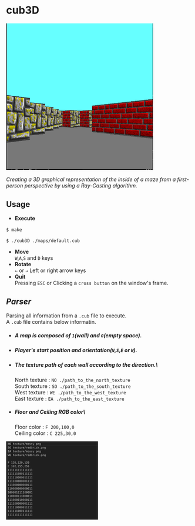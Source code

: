 # cub3D

<img src="content/screenshot.png" alt="cub3D" width="400" style="margin-right: 10px;"/>

*Creating a 3D graphical representation of the inside of a maze from a first-person perspective by using a Ray-Casting algorithm.*

## Usage
- **Execute**
```
$ make
```
```
$ ./cub3D ./maps/default.cub
```
- **Move** \
`W`,`A`,`S` and `D` keys
- **Rotate** \
`←` or `→` Left or right arrow keys
- **Quit** \
Pressing `ESC` or Clicking a `cross button` on the window's frame.

## *Parser*
Parsing all information from a `.cub` file to execute.\
A `.cub` file contains below informatin.
  - ##### A map is composed of `1`(wall) and `0`(empty space).
  - ##### Player's start position and orientation(`N`,`S`,`E` or `W`).
  - ##### The texture path of each wall according to the direction.\
    North texture : `NO ./path_to_the_north_texture`\
    South texture : `SO ./path_to_the_south_texture`\
    West texture  : `WE ./path_to_the_west_texture`\
    East texture  : `EA ./path_to_the_east_texture`
  - ##### Floor and Ceiling RGB color\
    Floor color : `F 200,100,0`\
    Ceiling color : `C 225,30,0`
  <img src="content/file.png" alt="Test" width="250"/>
